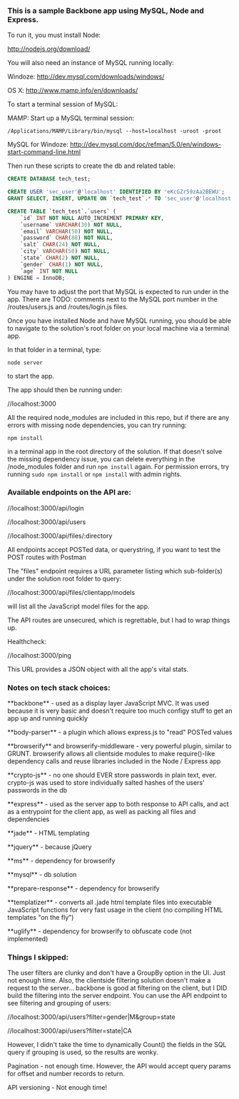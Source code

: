 ### This is a sample Backbone app using MySQL, Node and Express.

To run it, you must install Node:

http://nodejs.org/download/

You will also need an instance of MySQL running locally:

Windoze: http://dev.mysql.com/downloads/windows/

OS X: http://www.mamp.info/en/downloads/

To start a terminal session of MySQL:

MAMP: Start up a MySQL terminal session:

`/Applications/MAMP/Library/bin/mysql --host=localhost -uroot -proot`

MySQL for Windoze: http://dev.mysql.com/doc/refman/5.0/en/windows-start-command-line.html

Then run these scripts to create the db and related table:
```sql
CREATE DATABASE tech_test;

CREATE USER 'sec_user'@'localhost' IDENTIFIED BY 'eKcGZr59zAa2BEWU';
GRANT SELECT, INSERT, UPDATE ON `tech_test`.* TO 'sec_user'@'localhost';

CREATE TABLE `tech_test`.`users` (
    `id` INT NOT NULL AUTO_INCREMENT PRIMARY KEY,
    `username` VARCHAR(30) NOT NULL,
    `email` VARCHAR(50) NOT NULL,
    `password` CHAR(88) NOT NULL,
    `salt` CHAR(24) NOT NULL,
    `city` VARCHAR(50) NOT NULL,
    `state` CHAR(2) NOT NULL,
    `gender` CHAR(1) NOT NULL,
    `age` INT NOT NULL
) ENGINE = InnoDB;
```

You may have to adjust the port that MySQL is expected to run under in the app. There are TODO: comments next to the MySQL port number in the /routes/users.js and /routes/login.js files.

Once you have installed Node and have MySQL running, you should be able to navigate to the solution's root folder on your local machine via a terminal app.

In that folder in a terminal, type:

`node server`

to start the app.

The app should then be running under:

//localhost:3000

All the required node_modules are included in this repo, but if there are any errors with missing node dependencies, you can try running:

`npm install`

in a terminal app in the root directory of the solution. If that doesn't solve the missing dependency issue, you can delete everything in the /node_modules folder and run `npm install` again. For permission errors, try running `sudo npm install` or `npm install` with admin rights.

### Available endpoints on the API are:

//localhost:3000/api/login

//localhost:3000/api/users

//localhost:3000/api/files/:directory

All endpoints accept POSTed data, or querystring, if you want to test the POST routes with Postman

The "files" endpoint requires a URL parameter listing which sub-folder(s) under the solution root folder to query:

//localhost:3000/api/files/clientapp/models

will list all the JavaScript model files for the app.

The API routes are unsecured, which is regrettable, but I had to wrap things up.

Healthcheck:

//localhost:3000/ping

This URL provides a JSON object with all the app's vital stats.

### Notes on tech stack choices:

<p>**backbone** - used as a display layer JavaScript MVC. It was used because it is very basic and doesn't require too much configy stuff to get an app up and running quickly</p>
<p>**body-parser** - a plugin which allows express.js to "read" POSTed values</p>
<p>**browserify** and browserify-middleware - very powerful plugin, similar to GRUNT. browserify allows all clientside modules to make require()-like dependency calls and reuse libraries included in the Node / Express app</p>
<p>**crypto-js** - no one should EVER store passwords in plain text, ever. crypto-js was used to store individually salted hashes of the users' passwords in the db</p>
<p>**express** - used as the server app to both response to API calls, and act as a entrypoint for the client app, as well as packing all files and dependencies</p>
<p>**jade** - HTML templating</p>
<p>**jquery** - because jQuery</p>
<p>**ms** - dependency for browserify</p>
<p>**mysql** - db solution</p>
<p>**prepare-response** - dependency for browserify</p>
<p>**templatizer** - converts all .jade html template files into executable JavaScript functions for very fast usage in the client (no compiling HTML templates "on the fly")</p>
<p>**uglify** - dependency for browserify to obfuscate code (not implemented)</p>

### Things I skipped:

The user filters are clunky and don't have a GroupBy option in the UI. Just not enough time.
Also, the clientside filtering solution doesn't make a request to the server... backbone is good at filtering on the client, but I DID build the filtering into the server endpoint.
You can use the API endpoint to see filtering and grouping of users:

//localhost:3000/api/users?filter=gender|M&group=state

//localhost:3000/api/users?filter=state|CA

However, I didn't take the time to dynamically Count() the fields in the SQL query if grouping is used, so the results are wonky.

Pagination - not enough time. However, the API would accept query params for offset and number records to return.

API versioning - Not enough time!
